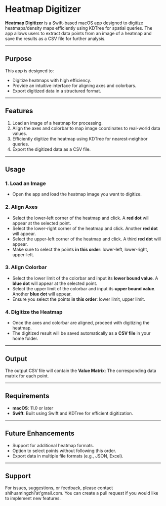 # Heatmap Digitizer

**Heatmap Digitizer** is a Swift-based macOS app designed to digitize heatmaps/density maps efficiently using KDTree for spatial queries. 
The app allows users to extract data points from an image of a heatmap and save the results as a CSV file for further analysis.

---

## **Purpose**

This app is designed to:
- Digitize heatmaps with high efficiency.
- Provide an intuitive interface for aligning axes and colorbars.
- Export digitized data in a structured format.

---

## **Features**

1. Load an image of a heatmap for processing.
2. Align the axes and colorbar to map image coordinates to real-world data values.
3. Efficiently digitize the heatmap using KDTree for nearest-neighbor queries.
4. Export the digitized data as a CSV file.

---

## **Usage**

### 1. **Load an Image**
- Open the app and load the heatmap image you want to digitize.

### 2. **Align Axes**
- Select the lower-left corner of the heatmap and click. A **red dot** will appear at the selected point.
- Select the lower-right corner of the heatmap and click. Another **red dot** will appear.
- Select the upper-left corner of the heatmap and click. A third **red dot** will appear.
- Make sure to select the points **in this order**: lower-left, lower-right, upper-left.

### 3. **Align Colorbar**
- Select the lower limit of the colorbar and input its **lower bound value**. A **blue dot** will appear at the selected point.
- Select the upper limit of the colorbar and input its **upper bound value**. Another **blue dot** will appear.
- Ensure you select the points **in this order**: lower limit, upper limit.

### 4. **Digitize the Heatmap**
- Once the axes and colorbar are aligned, proceed with digitizing the heatmap.
- The digitized result will be saved automatically as a **CSV file** in your home folder.

---

## **Output**

The output CSV file will contain the **Value Matrix**: The corresponding data matrix for each point.

---

## **Requirements**

- **macOS**: 11.0 or later
- **Swift**: Built using Swift and KDTree for efficient digitization.

---

## **Future Enhancements**

- Support for additional heatmap formats.
- Option to select points without following this order.
- Export data in multiple file formats (e.g., JSON, Excel).

---

## **Support**

For issues, suggestions, or feedback, please contact shihuamingzhi'at'gmail.com. 
You can create a pull request if you would like to implement new features.
